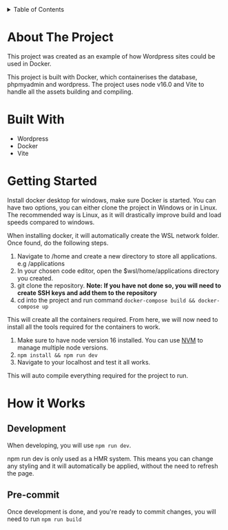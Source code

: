 <!-- Improved compatibility of back to top link: See: https://github.com/othneildrew/Best-README-Template/pull/73 -->
<!-- TABLE OF CONTENTS -->
<details>
    <summary>Table of Contents</summary>
    <ol>
        <li>
            <ul>
                <li><a href="#about-the-project">About The Project</a></li>
                <li><a href="#built-with">Built With</a></li>
            </ul>
        </li>
        <li>
            <a href="#getting-started">Getting Started</a>
            <ul>
                <li><a href="#prerequisites">Prerequisites</a></li>
                <li><a href="#installation">Installation</a></li>
            </ul>
        </li>
        <li><a href="#usage">Usage</a></li>
    </ol>
</details>



<!-- ABOUT THE PROJECT -->
# About The Project

This project was created as an example of how Wordpress sites could be used in Docker.

This project is built with Docker, which containerises the database, phpmyadmin and wordpress. The project uses
node v16.0 and Vite to handle all the assets building and compiling.

# Built With

 - Wordpress
 - Docker
 - Vite

<!-- GETTING STARTED -->
# Getting Started

Install docker desktop for windows, make sure Docker is started. You can have two options, you can either clone the project
in Windows or in Linux. The recommended way is Linux, as it will drastically improve build and load speeds compared to windows.

When installing docker, it will automatically create the WSL network folder. Once found, do the following steps.

1) Navigate to /home and create a new directory to store all applications. e.g /applications
2) In your chosen code editor, open the $wsl/home/applications directory you created.
3) git clone the repository. **Note: If you have not done so, you will need to create SSH keys and add them to the repository**
4) cd into the project and run command ``docker-compose build && docker-compose up``

This will create all the containers required. From here, we will now need to install all the tools required for the containers
to work.

1) Make sure to have node version 16 installed. You can use [NVM](https://github.com/nvm-sh/nvm) to manage multiple node versions.
2) ``npm install && npm run dev``
3) Navigate to your localhost and test it all works.

This will auto compile everything required for the project to run.

<!-- HOW IT WORKS -->
# How it Works

## Development

When developing, you will use ``npm run dev``.

npm run dev is only used as a HMR system. This means you can change any styling and it will automatically be applied,
without the need to refresh the page.

## Pre-commit
Once development is done, and you're ready to commit changes, you will need to run ``npm run build``